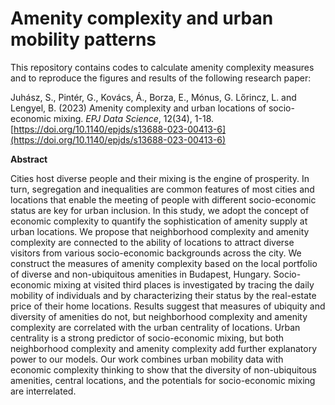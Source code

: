 # Amenity complexity and urban mobility patterns

This repository contains codes to calculate amenity complexity measures and to reproduce the figures and results of the following research paper:

Juhász, S., Pintér, G., Kovács, Á., Borza, E., Mónus, G. Lőrincz, L. and Lengyel, B. (2023) Amenity complexity and urban locations of socio-economic mixing. *EPJ Data Science*, 12(34), 1-18. [https://doi.org/10.1140/epjds/s13688-023-00413-6](https://doi.org/10.1140/epjds/s13688-023-00413-6)

**Abstract**

Cities host diverse people and their mixing is the engine of prosperity. In turn, segregation and inequalities are common features of most cities and locations that enable the meeting of people with different socio-economic status are key for urban inclusion. In this study, we adopt the concept of economic complexity to quantify the sophistication of amenity supply at urban locations. We propose that neighborhood complexity and amenity complexity are connected to the ability of locations to attract diverse visitors from various socio-economic backgrounds across the city. We construct the measures of amenity complexity based on the local portfolio of diverse and non-ubiquitous amenities in Budapest, Hungary. Socio-economic mixing at visited third places is investigated by tracing the daily mobility of individuals and by characterizing their status by the real-estate price of their home locations. Results suggest that measures of ubiquity and diversity of amenities do not, but neighborhood complexity and amenity complexity are correlated with the urban centrality of locations. Urban centrality is a strong predictor of socio-economic mixing, but both neighborhood complexity and amenity complexity add further explanatory power to our models. Our work combines urban mobility data with economic complexity thinking to show that the diversity of non-ubiquitous amenities, central locations, and the potentials for socio-economic mixing are interrelated.